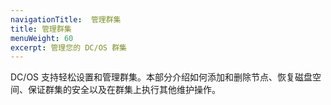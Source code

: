 ```yaml
---
navigationTitle:  管理群集
title: 管理群集
menuWeight: 60
excerpt: 管理您的 DC/OS 群集
---
```



DC/OS 支持轻松设置和管理群集。本部分介绍如何添加和删除节点、恢复磁盘空间、保证群集的安全以及在群集上执行其他维护操作。
